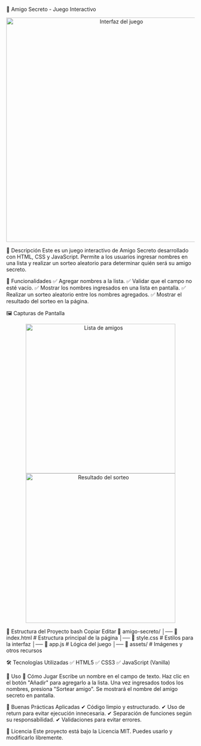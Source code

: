 🎁 Amigo Secreto - Juego Interactivo
<p align="center"> <img src="ruta/a/tu/imagen.png" alt="Interfaz del juego" width="600"> </p>
📌 Descripción
Este es un juego interactivo de Amigo Secreto desarrollado con HTML, CSS y JavaScript. Permite a los usuarios ingresar nombres en una lista y realizar un sorteo aleatorio para determinar quién será su amigo secreto.

🚀 Funcionalidades
✅ Agregar nombres a la lista.
✅ Validar que el campo no esté vacío.
✅ Mostrar los nombres ingresados en una lista en pantalla.
✅ Realizar un sorteo aleatorio entre los nombres agregados.
✅ Mostrar el resultado del sorteo en la página.

🖼️ Capturas de Pantalla
<p align="center"> <img src="ruta/a/tu/imagen_lista.png" alt="Lista de amigos" width="400"> <img src="ruta/a/tu/imagen_sorteo.png" alt="Resultado del sorteo" width="400"> </p>
📂 Estructura del Proyecto
bash
Copiar
Editar
📁 amigo-secreto/
│── 📄 index.html   # Estructura principal de la página  
│── 📄 style.css    # Estilos para la interfaz  
│── 📄 app.js       # Lógica del juego  
│── 📁 assets/      # Imágenes y otros recursos  



🛠️ Tecnologías Utilizadas
✅ HTML5
✅ CSS3
✅ JavaScript (Vanilla)


🔧 Uso
🎯 Cómo Jugar
Escribe un nombre en el campo de texto.
Haz clic en el botón "Añadir" para agregarlo a la lista.
Una vez ingresados todos los nombres, presiona "Sortear amigo".
Se mostrará el nombre del amigo secreto en pantalla.


📌 Buenas Prácticas Aplicadas
✔ Código limpio y estructurado.
✔ Uso de return para evitar ejecución innecesaria.
✔ Separación de funciones según su responsabilidad.
✔ Validaciones para evitar errores.

📜 Licencia
Este proyecto está bajo la Licencia MIT. Puedes usarlo y modificarlo libremente.
